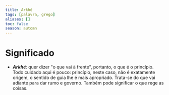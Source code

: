 ```yaml
---
title: Arkhé
tags: [palavra, grego]
aliases: []
toc: false
season: automn
---
```


# Significado
- ***Arkhé***: quer dizer "o que vai à frente", portanto, o que é o princípio. Todo cuidado aqui é pouco: princípio, neste caso, não é exatamente origem, o sentido de guia lhe é mais apropriado. Trata-se do que vai adiante para dar rumo e governo. Também pode significar o que rege as coisas.